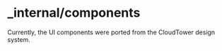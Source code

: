 # \_internal/components

Currently, the UI components were ported from the CloudTower design system.
